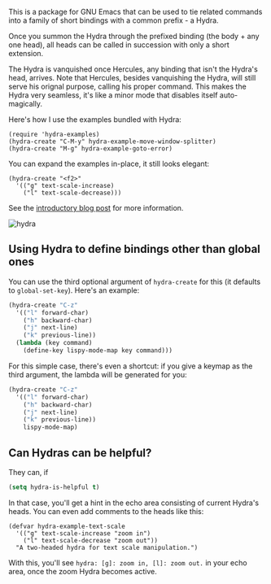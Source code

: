 This is a package for GNU Emacs that can be used to tie related
commands into a family of short bindings with a common prefix - a
Hydra.

Once you summon the Hydra through the prefixed binding (the body + any
one head), all heads can be called in succession with only a short
extension.

The Hydra is vanquished once Hercules, any binding that isn't the
Hydra's head, arrives.  Note that Hercules, besides vanquishing the
Hydra, will still serve his orignal purpose, calling his proper
command.  This makes the Hydra very seamless, it's like a minor mode
that disables itself auto-magically.

Here's how I use the examples bundled with Hydra:

    (require 'hydra-examples)
    (hydra-create "C-M-y" hydra-example-move-window-splitter)
    (hydra-create "M-g" hydra-example-goto-error)

You can expand the examples in-place, it still looks elegant:

    (hydra-create "<f2>"
      '(("g" text-scale-increase)
        ("l" text-scale-decrease)))

See the [introductory blog post](http://oremacs.com/2015/01/20/introducing-hydra/) for more information.

![hydra](http://oremacs.com/download/Hydra.png)

## Using Hydra to define bindings other than global ones

You can use the third optional argument of `hydra-create` for this (it defaults to `global-set-key`).
Here's an example:

```cl
(hydra-create "C-z"
  '(("l" forward-char)
    ("h" backward-char)
    ("j" next-line)
    ("k" previous-line))
  (lambda (key command)
    (define-key lispy-mode-map key command)))
```

For this simple case, there's even a shortcut: if you give a keymap as the third argument,
the lambda will be generated for you:

```cl
(hydra-create "C-z"
  '(("l" forward-char)
    ("h" backward-char)
    ("j" next-line)
    ("k" previous-line))
    lispy-mode-map)
```

## Can Hydras can be helpful?

They can, if

```cl
(setq hydra-is-helpful t)
```

In that case, you'll get a hint in the echo area consisting of current Hydra's heads.
You can even add comments to the heads like this:

```
(defvar hydra-example-text-scale
  '(("g" text-scale-increase "zoom in")
    ("l" text-scale-decrease "zoom out"))
  "A two-headed hydra for text scale manipulation.")
```

With this, you'll see `hydra: [g]: zoom in, [l]: zoom out.` in your
echo area, once the zoom Hydra becomes active.
